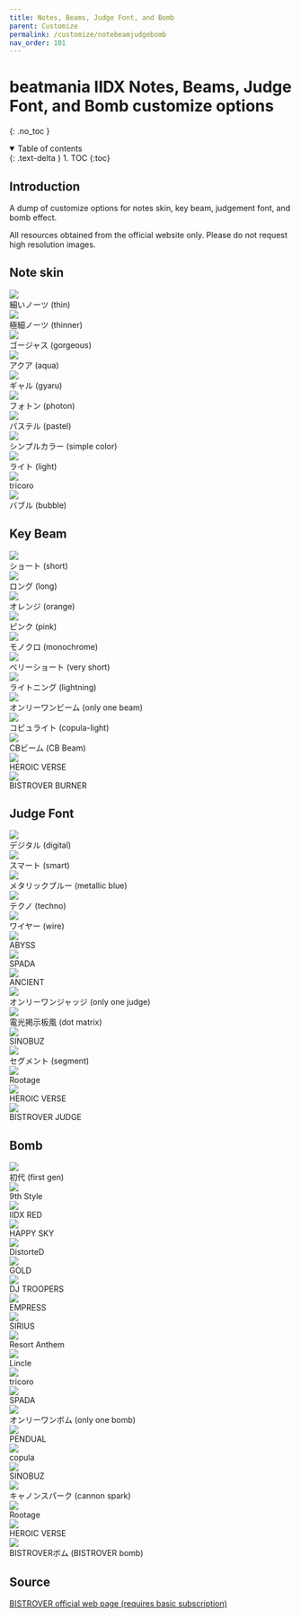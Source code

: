 ```yaml
---
title: Notes, Beams, Judge Font, and Bomb
parent: Customize
permalink: /customize/notebeamjudgebomb
nav_order: 101
---
```


# beatmania IIDX Notes, Beams, Judge Font, and Bomb customize options
{: .no_toc }

<details open markdown="block">
  <summary>
    Table of contents
  </summary>
  {: .text-delta }
1. TOC
{:toc}
</details>

## Introduction

A dump of customize options for notes skin, key beam, judgement font, and bomb effect.

All resources obtained from the official website only. Please do not request high resolution images.

## Note skin

<div>
  <div class="customize">
      <div class="customize_img"><img src="/assets/img/shop/note/006.jpg"></div>
      <div class="customize_label">細いノーツ (thin)</div>
  </div>
  <div class="customize">
      <div class="customize_img"><img src="/assets/img/shop/note/005.jpg"></div>
      <div class="customize_label">極細ノーツ (thinner)</div>
  </div>
  <div class="customize">
      <div class="customize_img"><img src="/assets/img/shop/note/010.jpg"></div>
      <div class="customize_label">ゴージャス (gorgeous)</div>
  </div>
  <div class="customize">
      <div class="customize_img"><img src="/assets/img/shop/note/009.jpg"></div>
      <div class="customize_label">アクア (aqua)</div>
  </div>
  <div class="customize">
      <div class="customize_img"><img src="/assets/img/shop/note/011.jpg"></div>
      <div class="customize_label">ギャル (gyaru)</div>
  </div>
  <div class="customize">
      <div class="customize_img"><img src="/assets/img/shop/note/004.jpg"></div>
      <div class="customize_label">フォトン (photon)</div>
  </div>
  <div class="customize">
      <div class="customize_img"><img src="/assets/img/shop/note/003.jpg"></div>
      <div class="customize_label">パステル (pastel)</div>
  </div>
  <div class="customize">
      <div class="customize_img"><img src="/assets/img/shop/note/001.jpg"></div>
      <div class="customize_label">シンプルカラー (simple color)</div>
  </div>
  <div class="customize">
      <div class="customize_img"><img src="/assets/img/shop/note/002.jpg"></div>
      <div class="customize_label">ライト (light)</div>
  </div>
  <div class="customize">
      <div class="customize_img"><img src="/assets/img/shop/note/007.jpg"></div>
      <div class="customize_label">tricoro</div>
  </div>
  <div class="customize">
      <div class="customize_img"><img src="/assets/img/shop/note/008.jpg"></div>
      <div class="customize_label">バブル (bubble)</div>
  </div>
  <div style="clear:both;"></div>
</div>

## Key Beam

<div>
<div class="customize">
    <div class="customize_img"><img src="/assets/img/shop/beam/011.jpg" /></div>
    <div class="customize_label">ショート (short)</div>
</div>
<div class="customize">
    <div class="customize_img"><img src="/assets/img/shop/beam/009.jpg" /></div>
    <div class="customize_label">ロング (long)</div>
</div>
<div class="customize">
    <div class="customize_img"><img src="/assets/img/shop/beam/006.jpg" /></div>
    <div class="customize_label">オレンジ (orange)</div>
</div>
<div class="customize">
    <div class="customize_img"><img src="/assets/img/shop/beam/003.jpg" /></div>
    <div class="customize_label">ピンク (pink)</div>
</div>
<div class="customize">
    <div class="customize_img"><img src="/assets/img/shop/beam/007.jpg" /></div>
    <div class="customize_label">モノクロ (monochrome)</div>
</div>
<div class="customize">
    <div class="customize_img"><img src="/assets/img/shop/beam/008.jpg" /></div>
    <div class="customize_label">ベリーショート (very short)</div>
</div>
<div class="customize">
    <div class="customize_img"><img src="/assets/img/shop/beam/001.jpg" /></div>
    <div class="customize_label">ライトニング (lightning)</div>
</div>
<div class="customize">
    <div class="customize_img"><img src="/assets/img/shop/beam/005.jpg" /></div>
    <div class="customize_label">オンリーワンビーム (only one beam)</div>
</div>
<div class="customize">
    <div class="customize_img"><img src="/assets/img/shop/beam/002.jpg" /></div>
    <div class="customize_label">コピュライト (copula-light)</div>
</div>
<div class="customize">
    <div class="customize_img"><img src="/assets/img/shop/beam/010.jpg" /></div>
    <div class="customize_label">CBビーム (CB Beam)</div>
</div>
<div class="customize">
    <div class="customize_img"><img src="/assets/img/shop/beam/012.jpg" /></div>
    <div class="customize_label">HEROIC VERSE</div>
</div>
<div class="customize">
    <div class="customize_img"><img src="/assets/img/shop/beam/004.jpg" /></div>
    <div class="customize_label">BISTROVER BURNER</div>
</div>
<div style="clear:both;"></div>
</div>

## Judge Font

<div>
<div class="customize">
    <div class="customize_img"><img src="/assets/img/shop/judge/005.jpg" /></div>
    <div class="customize_label">デジタル (digital)</div>
</div>
<div class="customize">
    <div class="customize_img"><img src="/assets/img/shop/judge/002.jpg" /></div>
    <div class="customize_label">スマート (smart)</div>
</div>
<div class="customize">
    <div class="customize_img"><img src="/assets/img/shop/judge/015.jpg" /></div>
    <div class="customize_label">メタリックブルー (metallic blue)</div>
</div>
<div class="customize">
    <div class="customize_img"><img src="/assets/img/shop/judge/007.jpg" /></div>
    <div class="customize_label">テクノ (techno)</div>
</div>
<div class="customize">
    <div class="customize_img"><img src="/assets/img/shop/judge/011.jpg" /></div>
    <div class="customize_label">ワイヤー (wire)</div>
</div>
<div class="customize">
    <div class="customize_img"><img src="/assets/img/shop/judge/010.jpg" /></div>
    <div class="customize_label">ABYSS</div>
</div>
<div class="customize">
    <div class="customize_img"><img src="/assets/img/shop/judge/008.jpg" /></div>
    <div class="customize_label">SPADA</div>
</div>
<div class="customize">
    <div class="customize_img"><img src="/assets/img/shop/judge/006.jpg" /></div>
    <div class="customize_label">ANCIENT</div>
</div>
<div class="customize">
    <div class="customize_img"><img src="/assets/img/shop/judge/004.jpg" /></div>
    <div class="customize_label">オンリーワンジャッジ (only one judge)</div>
</div>
<div class="customize">
    <div class="customize_img"><img src="/assets/img/shop/judge/009.jpg" /></div>
    <div class="customize_label">電光掲示板風 (dot matrix)</div>
</div>
<div class="customize">
    <div class="customize_img"><img src="/assets/img/shop/judge/003.jpg" /></div>
    <div class="customize_label">SINOBUZ</div>
</div>
<div class="customize">
    <div class="customize_img"><img src="/assets/img/shop/judge/014.jpg" /></div>
    <div class="customize_label">セグメント (segment)</div>
</div>
<div class="customize">
    <div class="customize_img"><img src="/assets/img/shop/judge/013.jpg" /></div>
    <div class="customize_label">Rootage</div>
</div>
<div class="customize">
    <div class="customize_img"><img src="/assets/img/shop/judge/001.jpg" /></div>
    <div class="customize_label">HEROIC VERSE</div>
</div>
<div class="customize">
    <div class="customize_img"><img src="/assets/img/shop/judge/012.jpg" /></div>
    <div class="customize_label">BISTROVER JUDGE</div>
</div>
<div style="clear:both;"></div>
</div>

## Bomb

<div>
<div class="customize">
    <div class="customize_img"><img src="/assets/img/shop/bomb/011.gif" /></div>
    <div class="customize_label">初代 (first gen)</div>
</div>
<div class="customize">
    <div class="customize_img"><img src="/assets/img/shop/bomb/002.gif" /></div>
    <div class="customize_label">9th Style</div>
</div>
<div class="customize">
    <div class="customize_img"><img src="/assets/img/shop/bomb/005.gif" /></div>
    <div class="customize_label">IIDX RED</div>
</div>
<div class="customize">
    <div class="customize_img"><img src="/assets/img/shop/bomb/007.gif" /></div>
    <div class="customize_label">HAPPY SKY</div>
</div>
<div class="customize">
    <div class="customize_img"><img src="/assets/img/shop/bomb/013.gif" /></div>
    <div class="customize_label">DistorteD</div>
</div>
<div class="customize">
    <div class="customize_img"><img src="/assets/img/shop/bomb/006.gif" /></div>
    <div class="customize_label">GOLD</div>
</div>
<div class="customize">
    <div class="customize_img"><img src="/assets/img/shop/bomb/019.gif" /></div>
    <div class="customize_label">DJ TROOPERS</div>
</div>
<div class="customize">
    <div class="customize_img"><img src="/assets/img/shop/bomb/020.gif" /></div>
    <div class="customize_label">EMPRESS</div>
</div>
<div class="customize">
    <div class="customize_img"><img src="/assets/img/shop/bomb/014.gif" /></div>
    <div class="customize_label">SIRIUS</div>
</div>
<div class="customize">
    <div class="customize_img"><img src="/assets/img/shop/bomb/015.gif" /></div>
    <div class="customize_label">Resort Anthem</div>
</div>
<div class="customize">
    <div class="customize_img"><img src="/assets/img/shop/bomb/003.gif" /></div>
    <div class="customize_label">Lincle</div>
</div>
<div class="customize">
    <div class="customize_img"><img src="/assets/img/shop/bomb/021.gif" /></div>
    <div class="customize_label">tricoro</div>
</div>
<div class="customize">
    <div class="customize_img"><img src="/assets/img/shop/bomb/012.gif" /></div>
    <div class="customize_label">SPADA</div>
</div>
<div class="customize">
    <div class="customize_img"><img src="/assets/img/shop/bomb/001.gif" /></div>
    <div class="customize_label">オンリーワンボム (only one bomb)</div>
</div>
<div class="customize">
    <div class="customize_img"><img src="/assets/img/shop/bomb/016.gif" /></div>
    <div class="customize_label">PENDUAL</div>
</div>
<div class="customize">
    <div class="customize_img"><img src="/assets/img/shop/bomb/010.gif" /></div>
    <div class="customize_label">copula</div>
</div>
<div class="customize">
    <div class="customize_img"><img src="/assets/img/shop/bomb/009.gif" /></div>
    <div class="customize_label">SINOBUZ</div>
</div>
<div class="customize">
    <div class="customize_img"><img src="/assets/img/shop/bomb/004.gif" /></div>
    <div class="customize_label">キャノンスパーク (cannon spark)</div>
</div>
<div class="customize">
    <div class="customize_img"><img src="/assets/img/shop/bomb/018.gif" /></div>
    <div class="customize_label">Rootage</div>
</div>
<div class="customize">
    <div class="customize_img"><img src="/assets/img/shop/bomb/017.gif" /></div>
    <div class="customize_label">HEROIC VERSE</div>
</div>
<div class="customize">
    <div class="customize_img"><img src="/assets/img/shop/bomb/008.gif" /></div>
    <div class="customize_label">BISTROVERボム (BISTROVER bomb)</div>
</div>
<div style="clear:both;"></div>
</div>

## Source

[BISTROVER official web page (requires basic subscription)](https://p.eagate.573.jp/game/2dx/28/room/c_index.html?kind=8)